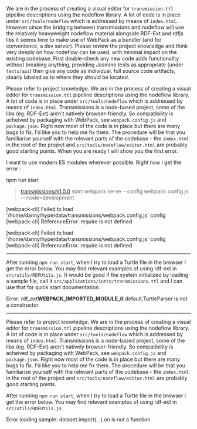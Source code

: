 We are in the process of creating a visual editor for `transmission.ttl` pipeline descriptions using the nodeflow library. A lot of code is in place under `src/tools/nodeflow` which is addressed by means of `index.html`. However since the bridging between transmissions and nodeflow will use the relatively heavyweight nodeflow material alongside RDF-Ext and rdfjs libs it seems time to make use of WebPack as a bundler (and for convenience, a dev server).
Please review the project knowledge and think very deeply on how nodeflow can be used, with minimal impact on the existing codebase. First double-check any new code adds functionality without breaking anything, providing Jasmine tests as appropriate (under `tests/api`) then give any code as individual, full source code artifacts, clearly labeled as to where they should be located.

Please refer to project knowledge. We are in the process of creating a visual editor for `transmission.ttl` pipeline descriptions using the nodeflow library. A lot of code is in place under `src/tools/nodeflow` which is addressed by means of `index.html`. Transmissions is a node-based project, some of the libs (eg. RDF-Ext) aren't natively browser-friendly. So compatibility is acheived by packaging with WebPack, see `webpack.config.js` and `package.json`. Right now most of the code is in place but there are many bugs to fix. I'd like you to help me fix them. The procedure will be that you familiarise yourself with the relevant parts of the codebase - the `index.html` in the root of the project and `src/tools/nodeflow/editor.html` are probably good starting points. When you are ready I will show you the first error.

I want to use modern ES modules wherever possible. Right now I get the error :

npm run start

> transmissions@1.0.0 start
> webpack serve --config webpack.config.js --mode=development

[webpack-cli] Failed to load '/home/danny/hyperdata/transmissions/webpack.config.js' config
[webpack-cli] ReferenceError: require is not defined

[webpack-cli] Failed to load '/home/danny/hyperdata/transmissions/webpack.config.js' config
[webpack-cli] ReferenceError: require is not defined

---

After running `npm run start`, when I try to load a Turtle file in the browser I get the error below. You may find relevant examples of using rdf-ext in `src/utils/RDFUtils.js`. It would be good if the system initialized by loading a sample file, call it `src/applications/intro/transmissions.ttl` and I can use that for quick start documentation.

Error: rdf_ext**WEBPACK_IMPORTED_MODULE_0**.default.TurtleParser is not a constructor

---

Please refer to project knowledge. We are in the process of creating a visual editor for `transmission.ttl` pipeline descriptions using the nodeflow library. A lot of code is in place under `src/tools/nodeflow` which is addressed by means of `index.html`. Transmissions is a node-based project, some of the libs (eg. RDF-Ext) aren't natively browser-friendly. So compatibility is acheived by packaging with WebPack, see `webpack.config.js` and `package.json`. Right now most of the code is in place but there are many bugs to fix. I'd like you to help me fix them. The procedure will be that you familiarise yourself with the relevant parts of the codebase - the `index.html` in the root of the project and `src/tools/nodeflow/editor.html` are probably good starting points.

After running `npm run start`, when I try to load a Turtle file in the browser I get the error below. You may find relevant examples of using rdf-ext in `src/utils/RDFUtils.js`.

Error loading sample: dataset.import(...).on is not a function
